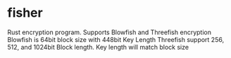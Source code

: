 # fisher
Rust encryption program. Supports Blowfish and Threefish encryption
Blowfish is 64bit block size with 448bit Key Length
Threefish support 256, 512, and 1024bit Block length. Key length will match block size
